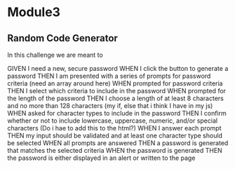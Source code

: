 # Module3
## Random Code Generator
In this challenge we are meant to 



GIVEN I need a new, secure password
WHEN I click the button to generate a password
THEN I am presented with a series of prompts for password criteria (need an array around here)
WHEN prompted for password criteria
THEN I select which criteria to include in the password
WHEN prompted for the length of the password
THEN I choose a length of at least 8 characters and no more than 128 characters (my if, else that i think I have in my js)
WHEN asked for character types to include in the password
THEN I confirm whether or not to include lowercase, uppercase, numeric, and/or special characters (Do i hae to add this to the html?)
WHEN I answer each prompt
THEN my input should be validated and at least one character type should be selected
WHEN all prompts are answered
THEN a password is generated that matches the selected criteria
WHEN the password is generated
THEN the password is either displayed in an alert or written to the page
